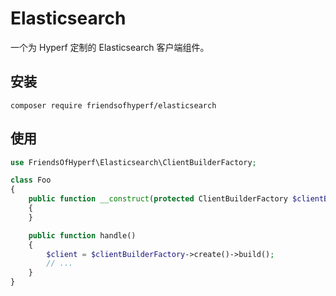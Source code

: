 # Elasticsearch

一个为 Hyperf 定制的 Elasticsearch 客户端组件。

## 安装

```shell
composer require friendsofhyperf/elasticsearch
```

## 使用

```php
use FriendsOfHyperf\Elasticsearch\ClientBuilderFactory;

class Foo
{
    public function __construct(protected ClientBuilderFactory $clientBuilderFactory)
    {
    }

    public function handle()
    {
        $client = $clientBuilderFactory->create()->build();
        // ...
    }
}
```
